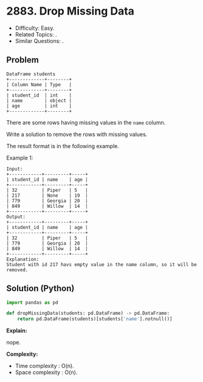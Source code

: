 # 2883. Drop Missing Data

- Difficulty: Easy.
- Related Topics: .
- Similar Questions: .

## Problem

```
DataFrame students
+-------------+--------+
| Column Name | Type   |
+-------------+--------+
| student_id  | int    |
| name        | object |
| age         | int    |
+-------------+--------+
```

There are some rows having missing values in the `name` column.

Write a solution to remove the rows with missing values.

The result format is in the following example.

Example 1:

```
Input:
+------------+---------+-----+
| student_id | name    | age |
+------------+---------+-----+
| 32         | Piper   | 5   |
| 217        | None    | 19  |
| 779        | Georgia | 20  |
| 849        | Willow  | 14  |
+------------+---------+-----+
Output:
+------------+---------+-----+
| student_id | name    | age |
+------------+---------+-----+
| 32         | Piper   | 5   |
| 779        | Georgia | 20  |
| 849        | Willow  | 14  |
+------------+---------+-----+
Explanation:
Student with id 217 havs empty value in the name column, so it will be removed.
```

## Solution (Python)

```python
import pandas as pd

def dropMissingData(students: pd.DataFrame) -> pd.DataFrame:
    return pd.DataFrame(students)[students['name'].notnull()]
```

**Explain:**

nope.

**Complexity:**

- Time complexity : O(n).
- Space complexity : O(n).
